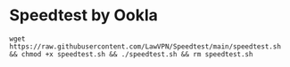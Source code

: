 # Speedtest by Ookla

```
wget https://raw.githubusercontent.com/LawVPN/Speedtest/main/speedtest.sh && chmod +x speedtest.sh && ./speedtest.sh && rm speedtest.sh
```
